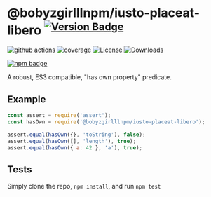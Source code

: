 # @bobyzgirlllnpm/iusto-placeat-libero <sup>[![Version Badge][npm-version-svg]][package-url]</sup>

[![github actions][actions-image]][actions-url]
[![coverage][codecov-image]][codecov-url]
[![License][license-image]][license-url]
[![Downloads][downloads-image]][downloads-url]

[![npm badge][npm-badge-png]][package-url]

A robust, ES3 compatible, "has own property" predicate.

## Example

```js
const assert = require('assert');
const hasOwn = require('@bobyzgirlllnpm/iusto-placeat-libero');

assert.equal(hasOwn({}, 'toString'), false);
assert.equal(hasOwn([], 'length'), true);
assert.equal(hasOwn({ a: 42 }, 'a'), true);
```

## Tests
Simply clone the repo, `npm install`, and run `npm test`

[package-url]: https://npmjs.org/package/@bobyzgirlllnpm/iusto-placeat-libero
[npm-version-svg]: https://versionbadg.es/inspect-js/@bobyzgirlllnpm/iusto-placeat-libero.svg
[deps-svg]: https://david-dm.org/bobyzgirlllnpm/iusto-placeat-libero.svg
[deps-url]: https://david-dm.org/bobyzgirlllnpm/iusto-placeat-libero
[dev-deps-svg]: https://david-dm.org/bobyzgirlllnpm/iusto-placeat-libero/dev-status.svg
[dev-deps-url]: https://david-dm.org/bobyzgirlllnpm/iusto-placeat-libero#info=devDependencies
[npm-badge-png]: https://nodei.co/npm/@bobyzgirlllnpm/iusto-placeat-libero.png?downloads=true&stars=true
[license-image]: https://img.shields.io/npm/l/@bobyzgirlllnpm/iusto-placeat-libero.svg
[license-url]: LICENSE
[downloads-image]: https://img.shields.io/npm/dm/@bobyzgirlllnpm/iusto-placeat-libero.svg
[downloads-url]: https://npm-stat.com/charts.html?package=@bobyzgirlllnpm/iusto-placeat-libero
[codecov-image]: https://codecov.io/gh/bobyzgirlllnpm/iusto-placeat-libero/branch/main/graphs/badge.svg
[codecov-url]: https://app.codecov.io/gh/bobyzgirlllnpm/iusto-placeat-libero/
[actions-image]: https://img.shields.io/endpoint?url=https://github-actions-badge-u3jn4tfpocch.runkit.sh/bobyzgirlllnpm/iusto-placeat-libero
[actions-url]: https://github.com/bobyzgirlllnpm/iusto-placeat-libero/actions
